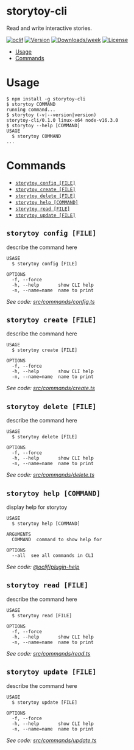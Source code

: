 # storytoy-cli

Read and write interactive stories.

[![oclif](https://img.shields.io/badge/cli-oclif-brightgreen.svg)](https://oclif.io)
[![Version](https://img.shields.io/npm/v/storytoy-cli.svg)](https://npmjs.org/package/storytoy-cli)
[![Downloads/week](https://img.shields.io/npm/dw/storytoy-cli.svg)](https://npmjs.org/package/storytoy-cli)
[![License](https://img.shields.io/npm/l/storytoy-cli.svg)](https://github.com/benrosen/storytoy-cli/blob/master/package.json)

<!-- toc -->

- [Usage](#usage)
- [Commands](#commands)
<!-- tocstop -->

# Usage

<!-- usage -->

```sh-session
$ npm install -g storytoy-cli
$ storytoy COMMAND
running command...
$ storytoy (-v|--version|version)
storytoy-cli/0.1.0 linux-x64 node-v16.3.0
$ storytoy --help [COMMAND]
USAGE
  $ storytoy COMMAND
...
```

<!-- usagestop -->

# Commands

<!-- commands -->

- [`storytoy config [FILE]`](#storytoy-config-file)
- [`storytoy create [FILE]`](#storytoy-create-file)
- [`storytoy delete [FILE]`](#storytoy-delete-file)
- [`storytoy help [COMMAND]`](#storytoy-help-command)
- [`storytoy read [FILE]`](#storytoy-read-file)
- [`storytoy update [FILE]`](#storytoy-update-file)

## `storytoy config [FILE]`

describe the command here

```
USAGE
  $ storytoy config [FILE]

OPTIONS
  -f, --force
  -h, --help       show CLI help
  -n, --name=name  name to print
```

_See code: [src/commands/config.ts](https://github.com/benrosen/storytoy-cli/blob/v0.1.0/src/commands/config.ts)_

## `storytoy create [FILE]`

describe the command here

```
USAGE
  $ storytoy create [FILE]

OPTIONS
  -f, --force
  -h, --help       show CLI help
  -n, --name=name  name to print
```

_See code: [src/commands/create.ts](https://github.com/benrosen/storytoy-cli/blob/v0.1.0/src/commands/create.ts)_

## `storytoy delete [FILE]`

describe the command here

```
USAGE
  $ storytoy delete [FILE]

OPTIONS
  -f, --force
  -h, --help       show CLI help
  -n, --name=name  name to print
```

_See code: [src/commands/delete.ts](https://github.com/benrosen/storytoy-cli/blob/v0.1.0/src/commands/delete.ts)_

## `storytoy help [COMMAND]`

display help for storytoy

```
USAGE
  $ storytoy help [COMMAND]

ARGUMENTS
  COMMAND  command to show help for

OPTIONS
  --all  see all commands in CLI
```

_See code: [@oclif/plugin-help](https://github.com/oclif/plugin-help/blob/v3.2.2/src/commands/help.ts)_

## `storytoy read [FILE]`

describe the command here

```
USAGE
  $ storytoy read [FILE]

OPTIONS
  -f, --force
  -h, --help       show CLI help
  -n, --name=name  name to print
```

_See code: [src/commands/read.ts](https://github.com/benrosen/storytoy-cli/blob/v0.1.0/src/commands/read.ts)_

## `storytoy update [FILE]`

describe the command here

```
USAGE
  $ storytoy update [FILE]

OPTIONS
  -f, --force
  -h, --help       show CLI help
  -n, --name=name  name to print
```

_See code: [src/commands/update.ts](https://github.com/benrosen/storytoy-cli/blob/v0.1.0/src/commands/update.ts)_

<!-- commandsstop -->
